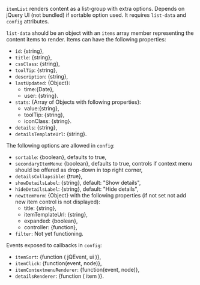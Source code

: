 `itemList` renders content as a list-group with extra options. Depends on jQuery UI (not bundled) if sortable option used.
It requires `list-data` and `config` attributes.

`list-data` should be an object with an `items` array member representing the content items to render. Items can have
the following properties:

* `id`: {string},
* `title`: {string},
* `cssClass`: {string},
* `toolTip`: {string},
* `description`: {string},
* `lastUpdated`: {Object}:
    - time:{Date},
    - user: {string}.
* `stats`: {Array of Objects with following properties}:
    - value:{string},
    - toolTip: {string},
    - iconClass: {string}.
* `details`: {string},
* `detailsTemplateUrl`: {string}.

The following options are allowed in `config`:

* `sortable`: {boolean}, defaults to true,
* `secondaryItemMenu`:  {boolean}, defaults to true, controls if context menu should be offered as drop-down in top right corner,
* `detailsCollapsible`: {true},
* `showDetailsLabel`: {string}, default: "Show details",
* `hideDetailsLabel`: {string}, default: "Hide details",
* `newItemForm`: {Object} with the following properties (if not set not add new item control is not displayed):
    - title: {string},
    - itemTemplateUrl: {string},
    - expanded: {boolean},
    - controller: {function},
* `filter`: Not yet functioning.

Events exposed to callbacks in `config`:

* `itemSort`: {function ( jQEvent, ui )},
* `itemClick`: {function(event, node)},
* `itemContextmenuRenderer`: {function(event, node)},
* `detailsRenderer`: {function ( item )}.